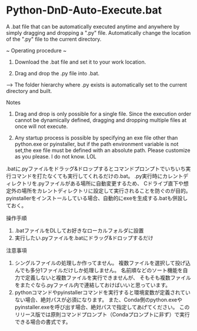 # Python-DnD-Auto-Execute.bat
A .bat file that can be automatically executed anytime and anywhere by simply dragging and dropping a ".py" file.
Automatically change the location of the ".py" file to the current directory.

~ Operating procedure ~
1. Download the .bat file and set it to your work location.

2. Drag and drop the .py file into .bat.

--> The folder hierarchy where .py exists is automatically set to the current directory and built.

Notes
1. Drag and drop is only possible for a single file.
   Since the execution order cannot be dynamically defined,
   dragging and dropping multiple files at once will not execute.

2. Any startup process is possible by specifying an exe file other than python.exe or pyinstaller,
   but if the path environment variable is not set,the exe file must be defined with an absolute path.
   Please customize as you please.
   I do not know. LOL

.batに.pyファイルをドラッグ&ドロップするとコマンドプロンプトでいちいち実行コマンドを打たなくても実行してくれるだけの.bat。
.py実行時にカレントディレクトリを.pyファイルがある場所に自動変更するため、
Cドライブ直下や想定外の場所をカレントディレクトリに設定して実行されることを防ぐのが目的。
pyinstallerをインストールしている場合、自動的にexeを生成する.batも併設しておく。

操作手順
1. .batファイルをDLしてお好きなローカルフォルダに設置
2. 実行したい.pyファイルを.batにドラッグ&ドロップするだけ

注意事項
1. シングルファイルの処理しか作ってません。
   複数ファイルを選択して投げ込んでも多分1ファイルだけしか処理しません。
   名前順などのソート機能を自力で定義しないと複数ファイルを実行できませんが、
   そもそも複数ファイルをまたぐなら.pyファイル内で連結しておけばいいと思っています。
2. pythonコマンドやpyinstallerコマンドを実行すると環境変数が定義されていない場合、絶対パスが必須になります。
   また、Conda側のpython.exeやpyinstaller.exeを呼び出す場合、絶対パスで指定してあげてください。
   このリリース版では原則コマンドプロンプト（Condaプロンプトに非ず）で実行できる場合の書式です。
